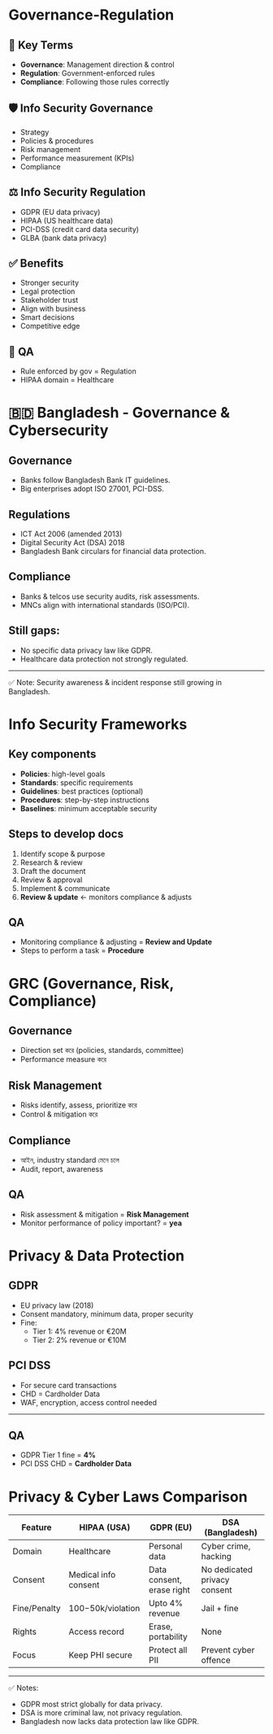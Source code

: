 # Governance-Regulation


## 🔑 Key Terms
- **Governance**: Management direction & control
- **Regulation**: Government-enforced rules
- **Compliance**: Following those rules correctly

## 🛡 Info Security Governance
- Strategy
- Policies & procedures
- Risk management
- Performance measurement (KPIs)
- Compliance

## ⚖ Info Security Regulation
- GDPR (EU data privacy)
- HIPAA (US healthcare data)
- PCI-DSS (credit card data security)
- GLBA (bank data privacy)

## ✅ Benefits
- Stronger security
- Legal protection
- Stakeholder trust
- Align with business
- Smart decisions
- Competitive edge

## 📌 QA
- Rule enforced by gov = Regulation
- HIPAA domain = Healthcare

# 🇧🇩 Bangladesh - Governance & Cybersecurity

## Governance
- Banks follow Bangladesh Bank IT guidelines.
- Big enterprises adopt ISO 27001, PCI-DSS.

## Regulations
- ICT Act 2006 (amended 2013)
- Digital Security Act (DSA) 2018
- Bangladesh Bank circulars for financial data protection.

## Compliance
- Banks & telcos use security audits, risk assessments.
- MNCs align with international standards (ISO/PCI).

## Still gaps:
- No specific data privacy law like GDPR.
- Healthcare data protection not strongly regulated.

---
✅ Note: Security awareness & incident response still growing in Bangladesh.


# Info Security Frameworks

## Key components
- **Policies**: high-level goals
- **Standards**: specific requirements
- **Guidelines**: best practices (optional)
- **Procedures**: step-by-step instructions
- **Baselines**: minimum acceptable security

## Steps to develop docs
1. Identify scope & purpose
2. Research & review
3. Draft the document
4. Review & approval
5. Implement & communicate
6. **Review & update** ← monitors compliance & adjusts

## QA
- Monitoring compliance & adjusting = **Review and Update**
- Steps to perform a task = **Procedure**


# GRC (Governance, Risk, Compliance)

## Governance
- Direction set করে (policies, standards, committee)
- Performance measure করে

## Risk Management
- Risks identify, assess, prioritize করে
- Control & mitigation করে

## Compliance
- আইন, industry standard মেনে চলে
- Audit, report, awareness

## QA
- Risk assessment & mitigation = **Risk Management**
- Monitor performance of policy important? = **yea**



# Privacy & Data Protection

## GDPR
- EU privacy law (2018)
- Consent mandatory, minimum data, proper security
- Fine:
  - Tier 1: 4% revenue or €20M
  - Tier 2: 2% revenue or €10M

## PCI DSS
- For secure card transactions
- CHD = Cardholder Data
- WAF, encryption, access control needed

---

## QA
- GDPR Tier 1 fine = **4%**
- PCI DSS CHD = **Cardholder Data**




# Privacy & Cyber Laws Comparison

| Feature         | HIPAA (USA) | GDPR (EU)  | DSA (Bangladesh) |
|-----------------|-------------|------------|------------------|
| Domain          | Healthcare  | Personal data | Cyber crime, hacking |
| Consent         | Medical info consent | Data consent, erase right | No dedicated privacy consent |
| Fine/Penalty    | $100-$50k/violation | Upto 4% revenue | Jail + fine |
| Rights          | Access record | Erase, portability | None |
| Focus           | Keep PHI secure | Protect all PII | Prevent cyber offence |

---
✅ Notes:
- GDPR most strict globally for data privacy.
- DSA is more criminal law, not privacy regulation.
- Bangladesh now lacks data protection law like GDPR.



